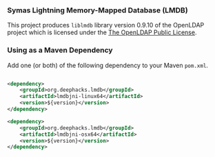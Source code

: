 ### Symas Lightning Memory-Mapped Database (LMDB)

This project produces `liblmdb` library version 0.9.10 of the OpenLDAP project which is licensed under the [The OpenLDAP Public License](http://www.openldap.org/software/release/license.html).


### Using as a Maven Dependency

Add one (or both) of the following dependency to your Maven `pom.xml`.

```xml

<dependency>
    <groupId>org.deephacks.lmdb</groupId>
    <artifactId>lmdbjni-linux64</artifactId>
    <version>${version}</version>
</dependency>

<dependency>
    <groupId>org.deephacks.lmdb</groupId>
    <artifactId>lmdbjni-osx64</artifactId>
    <version>${version}</version>
</dependency>
```